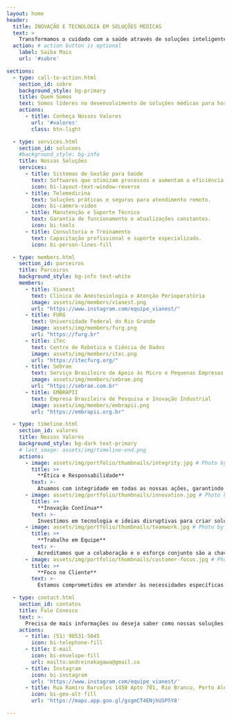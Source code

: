 ```yaml
---
layout: home
header:
  title: INOVAÇÃO E TECNOLOGIA EM SOLUÇÕES MÉDICAS
  text: >
    Transformamos o cuidado com a saúde através de soluções inteligentes e personalizadas, feitas para atender às necessidades do setor médico.
  action: # action button is optional
    label: Saiba Mais
    url: '#sobre'

sections:
  - type: call-to-action.html
    section_id: sobre
    background_style: bg-primary
    title: Quem Somos
    text: Somos líderes no desenvolvimento de soluções médicas para hospitais, clínicas e profissionais de saúde, combinando tecnologia de ponta e excelência em atendimento.
    actions:
      - title: Conheça Nossos Valores
        url: '#valores'
        class: btn-light

  - type: services.html
    section_id: solucoes
    #background_style: bg-info
    title: Nossas Soluções
    services:
      - title: Sistemas de Gestão para Saúde
        text: Softwares que otimizam processos e aumentam a eficiência administrativa.
        icon: bi-layout-text-window-reverse
      - title: Telemedicina
        text: Soluções práticas e seguras para atendimento remoto.
        icon: bi-camera-video
      - title: Manutenção e Suporte Técnico
        text: Garantia de funcionamento e atualizações constantes.
        icon: bi-tools
      - title: Consultoria e Treinamento
        text: Capacitação profissional e suporte especializado.
        icon: bi-person-lines-fill

  - type: members.html
    section_id: parceiros
    title: Parceiros
    background_style: bg-info text-white
    members:
      - title: Vianest
        text: Clínica de Anestesiologia e Atenção Perioperatória
        image: assets/img/members/vianest.png
        url: "https://www.instagram.com/equipe_vianest/"
      - title: FURG
        text: Universidade Federal do Rio Grande
        image: assets/img/members/furg.png
        url: "https://furg.br"
      - title: iTec
        text: Centro de Robótica e Ciência de Dados
        image: assets/img/members/itec.png
        url: "https://itecfurg.org/"
      - title: Sebrae
        text: Serviço Brasileiro de Apoio às Micro e Pequenas Empresas
        image: assets/img/members/sebrae.png
        url: "https://sebrae.com.br"
      - title: EMBRAPII
        text: Empresa Brasileira de Pesquisa e Inovação Industrial
        image: assets/img/members/embrapii.png
        url: "https://embrapii.org.br"

  - type: timeline.html
    section_id: valores
    title: Nossos Valores
    background_style: bg-dark text-primary
    # last_image: assets/img/timeline-end.png
    actions:
      - image: assets/img/portfolio/thumbnails/integrity.jpg # Photo by National Cancer Institute on Unsplash
        title: >+
          **Ética e Responsabilidade**
        text: >-
          Atuamos com integridade em todas as nossas ações, garantindo transparência e respeito aos nossos clientes e parceiros.
      - image: assets/img/portfolio/thumbnails/innovation.jpg # Photo by benjamin lehman on Unsplash
        title: >+
          **Inovação Contínua**
        text: >-
          Investimos em tecnologia e ideias disruptivas para criar soluções que impactam positivamente o setor de saúde.
      - image: assets/img/portfolio/thumbnails/teamwork.jpg # Photo by Luis Melendez on Unsplash
        title: >+
          **Trabalho em Equipe**
        text: >-
          Acreditamos que a colaboração e o esforço conjunto são a chave para alcançar grandes resultados.
      - image: assets/img/portfolio/thumbnails/customer-focus.jpg # Photo by Accuray on Unsplash
        title: >+
          **Foco no Cliente**
        text: >-
          Estamos comprometidos em atender às necessidades específicas de cada cliente, com soluções personalizadas e suporte dedicado.

  - type: contact.html
    section_id: contatos
    title: Fale Conosco
    text: >-
      Precisa de mais informações ou deseja saber como nossas soluções podem ajudar sua empresa? Entre em contato com a gente!
    actions:
      - title: (51) 98531-5045
        icon: bi-telephone-fill
      - title: E-mail
        icon: bi-envelope-fill
        url: mailto:andreinakagawa@gmail.co
      - title: Instagram
        icon: bi-instagram
        url: 'https://www.instagram.com/equipe_vianest/'
      - title: Rua Ramiro Barcelos 1450 Apto 701, Rio Branco, Porto Alegre RS, CEP 90035-002
        icon: bi-geo-alt-fill
        url: 'https://maps.app.goo.gl/gsgmCT4ENjhUSP5Y8'

---
```

